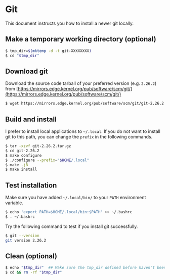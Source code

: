 # Git

This document instructs you how to install a newer git locally.

## Make a temporary working directory (optional)

```sh
$ tmp_dir=$(mktemp -d -t git-XXXXXXXX)
$ cd "$tmp_dir"
```

## Download git

Download the source code tarball of your preferred version (e.g. `2.26.2`)
from [https://mirrors.edge.kernel.org/pub/software/scm/git/](https://mirrors.edge.kernel.org/pub/software/scm/git/)

```sh
$ wget https://mirrors.edge.kernel.org/pub/software/scm/git/git-2.26.2.tar.gz
```

## Build and install

I prefer to install local applications to `~/.local`.
If you do not want to install git to this path,
you can change the `prefix` in the following commands.

```sh
$ tar -xzvf git-2.26.2.tar.gz
$ cd git-2.26.2
$ make configure
$ ./configure --prefix="$HOME/.local"
$ make -j8
$ make install
```

## Test installation

Make sure you have added `~/.local/bin/` to your `PATH` environment variable.

```sh
$ echo 'export PATH=$HOME/.local/bin:$PATH' >> ~/.bashrc
$ . ~/.bashrc
```

Try the following command to test if you install git successfully.

```sh
$ git --version
git version 2.26.2
```

## Clean (optional)

```sh
$ echo "$tmp_dir"  ## Make sure the tmp_dir defined before haven't been modified
$ cd && rm -rf "$tmp_dir"
```
